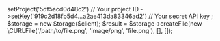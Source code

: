 <?php

use Appwrite\Client;
use Appwrite\Services\Storage;

$client = new Client();

$client
    ->setProject('5df5acd0d48c2') // Your project ID
    ->setKey('919c2d18fb5d4...a2ae413da83346ad2') // Your secret API key
;

$storage = new Storage($client);

$result = $storage->createFile(new \CURLFile('/path/to/file.png', 'image/png', 'file.png'), [], []);